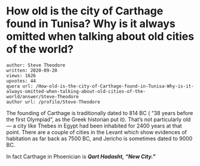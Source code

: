 # How old is the city of Carthage found in Tunisa? Why is it always omitted when talking about old cities of the world?

	author: Steve Theodore
	written: 2020-09-20
	views: 1626
	upvotes: 44
	quora url: /How-old-is-the-city-of-Carthage-found-in-Tunisa-Why-is-it-always-omitted-when-talking-about-old-cities-of-the-world/answer/Steve-Theodore
	author url: /profile/Steve-Theodore


The founding of Carthage is traditionally dated to 814 BC ( “38 years before the first Olympiad”, as the Greek historian put it). That’s not particularly old — a city like Thebes in Egypt had been inhabited for 2400 years at that point. There are a couple of cities in the Levant which show evidences of habitation as far back as 7500 BC, and Jericho is sometimes dated to 9000 BC.

In fact Carthage in Phoenician is ___Qart Hadasht, “New City.”___ 

